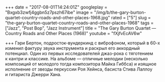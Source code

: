 +++
date = "2017-08-01T14:24:01Z"
googleplay = "Bxgxb3zwfj4ggbn5z7pszh67ibe"
image = "/img/b/the-gary-burton-quartet-country-roads-and-other-places-1968.jpg"
rated = ["5"]
slug = "the-gary-burton-quartet-country-roads-and-other-places-1968"
tags = ["Jazz", "Post Bop", "Jazz Instrument"]
title = "The Gary Burton Quartet — Country Roads and Other Places (1968)"
youtube = "fXjfvEcAV6w"

+++
Гэри Бертон, подросток-вундеркинд с виброфоном, который в 60-х изменил фактуру звука инструмента и раскрыл его аккордный потенциал. Один из первых исследователей джаз-рока с тяготением к кантри и классике. На альбоме — отличные мелодии (несколько композиций от молодого тогда композитора Майка Гиббса) и изящное исполнение от звезды перкуссии Роя Хейнса, басиста Стива Лаллоу и гитариста Джерри Хана.
